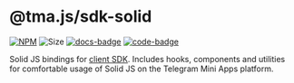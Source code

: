 # @tma.js/sdk-solid

[code-badge]: https://img.shields.io/badge/source-black?logo=github

[docs-badge]: https://img.shields.io/badge/documentation-blue?logo=gitbook&logoColor=white

[sdk-solid-code-link]: https://github.com/Telegram-Mini-Apps/tma.js/tree/master/packages/sdk-solid

[sdk-solid-docs-link]: https://docs.telegram-mini-apps.com/packages/typescript/tma-js-sdk-solid

[sdk-solid-npm-link]: https://npmjs.com/package/@tma.js/sdk-solid

[sdk-solid-npm-badge]: https://img.shields.io/npm/v/@tma.js/sdk-solid?logo=npm

[sdk-solid-size-badge]: https://img.shields.io/bundlephobia/minzip/@tma.js/sdk-solid

[![NPM][sdk-solid-npm-badge]][sdk-solid-npm-link]
![Size][sdk-solid-size-badge]
[![docs-badge]][sdk-solid-docs-link]
[![code-badge]][sdk-solid-code-link]

Solid JS bindings
for [client SDK](https://docs.telegram-mini-apps.com/packages/typescript/tma-js-sdk/about). Includes
hooks, components and utilities
for comfortable usage of Solid JS on the Telegram Mini Apps platform.
